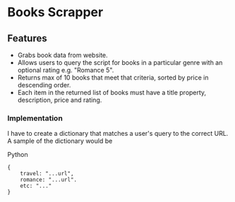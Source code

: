 # Books Scrapper

## Features

- Grabs book data from website.
- Allows users to query the script for books in a particular genre with an optional rating e.g. "Romance 5".
- Returns max of 10 books that meet that criteria, sorted by price in descending order.
- Each item in the returned list of books must have a title property, description, price and rating.


### Implementation

I have to create a dictionary that matches a user's query to the correct URL. A sample of the dictionary would be

Python
```
{
    travel: "...url",
    romance: "...url".
    etc: "..."
}



```